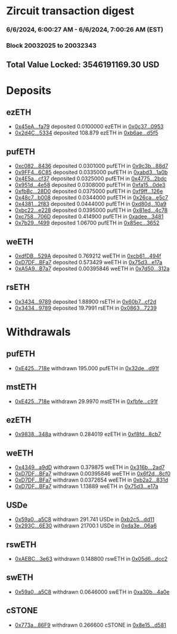 # Zircuit transaction digest
### 6/6/2024, 6:00:27 AM - 6/6/2024, 7:00:26 AM (EST)
### Block 20032025 to 20032343

## Total Value Locked: 3546191169.30 USD

# Deposits
## ezETH
- [0x45eA...fa79](https://etherscan.io/address/0x45eA1c8D4EA952D89Fa0861cbAd5D47Cf2f2fa79) deposited 0.0100000 ezETH in [0x0c37...0953](https://etherscan.io/tx/0x45eA1c8D4EA952D89Fa0861cbAd5D47Cf2f2fa79)
- [0x2d4C...5334](https://etherscan.io/address/0x2d4C0f33402C9b6F4aD6f70718D22Da2D4225334) deposited 108.879 ezETH in [0xb6ae...d5f5](https://etherscan.io/tx/0x2d4C0f33402C9b6F4aD6f70718D22Da2D4225334)
## pufETH
- [0xc082...8436](https://etherscan.io/address/0xc082354683045806DBe92919A1098F6775A88436) deposited 0.0301000 pufETH in [0x9c3b...88d7](https://etherscan.io/tx/0xc082354683045806DBe92919A1098F6775A88436)
- [0x9FF4...6C85](https://etherscan.io/address/0x9FF40F45d07b252274edB00750af7c5AD2C56C85) deposited 0.0335000 pufETH in [0xabd3...1a0b](https://etherscan.io/tx/0x9FF40F45d07b252274edB00750af7c5AD2C56C85)
- [0x4E5a...cf37](https://etherscan.io/address/0x4E5a2b571eC433169b2b529D793B0505BE0Dcf37) deposited 0.0325000 pufETH in [0x4775...2bdc](https://etherscan.io/tx/0x4E5a2b571eC433169b2b529D793B0505BE0Dcf37)
- [0x951d...4e58](https://etherscan.io/address/0x951d3D1Ff7280Fe1B8c9D37058b7Ed0413F24e58) deposited 0.0308000 pufETH in [0xfa15...0de3](https://etherscan.io/tx/0x951d3D1Ff7280Fe1B8c9D37058b7Ed0413F24e58)
- [0xfbBc...28D0](https://etherscan.io/address/0xfbBc49fe51C3e9f0508e66143e3195ceaDa528D0) deposited 0.0375000 pufETH in [0xf9ff...126e](https://etherscan.io/tx/0xfbBc49fe51C3e9f0508e66143e3195ceaDa528D0)
- [0x48c7...b008](https://etherscan.io/address/0x48c7eB31c7e5E8299143c880102Ee0c8742Db008) deposited 0.0344000 pufETH in [0x26ca...e5c7](https://etherscan.io/tx/0x48c7eB31c7e5E8299143c880102Ee0c8742Db008)
- [0x4381...2f83](https://etherscan.io/address/0x4381282BD0E9B21f0A44e448F477B51EA22f2f83) deposited 0.0444000 pufETH in [0xd80d...10a9](https://etherscan.io/tx/0x4381282BD0E9B21f0A44e448F477B51EA22f2f83)
- [0xbc22...e228](https://etherscan.io/address/0xbc221b1CbD62423Af9b08E868D79A1317720e228) deposited 0.0395000 pufETH in [0x81ed...4c78](https://etherscan.io/tx/0xbc221b1CbD62423Af9b08E868D79A1317720e228)
- [0xc758...706D](https://etherscan.io/address/0xc7581963Fa79a9eD5056d5d77d03873493Ea706D) deposited 0.414900 pufETH in [0xadee...3481](https://etherscan.io/tx/0xc7581963Fa79a9eD5056d5d77d03873493Ea706D)
- [0x7b29...f499](https://etherscan.io/address/0x7b29b6EDae899e7F7E2A1E9B4ab45B144CF5f499) deposited 1.06700 pufETH in [0x85ec...3652](https://etherscan.io/tx/0x7b29b6EDae899e7F7E2A1E9B4ab45B144CF5f499)
## weETH
- [0xdfDB...529A](https://etherscan.io/address/0xdfDBfBd76Ef452C403C86C7861383D3dB1Ca529A) deposited 0.769212 weETH in [0xcb61...494f](https://etherscan.io/tx/0xdfDBfBd76Ef452C403C86C7861383D3dB1Ca529A)
- [0xD7DF...BFa7](https://etherscan.io/address/0xD7DF7E085214743530afF339aFC420c7c720BFa7) deposited 0.573429 weETH in [0x75d3...e17a](https://etherscan.io/tx/0xD7DF7E085214743530afF339aFC420c7c720BFa7)
- [0xA5A9...B7a7](https://etherscan.io/address/0xA5A952bfdfB359C4003768E76A02e6335B61B7a7) deposited 0.00395846 weETH in [0x7d50...312a](https://etherscan.io/tx/0xA5A952bfdfB359C4003768E76A02e6335B61B7a7)
## rsETH
- [0x3434...9789](https://etherscan.io/address/0x34349c5569e7B846c3558961552D2202760A9789) deposited 1.88900 rsETH in [0x60b7...cf2d](https://etherscan.io/tx/0x34349c5569e7B846c3558961552D2202760A9789)
- [0x3434...9789](https://etherscan.io/address/0x34349c5569e7B846c3558961552D2202760A9789) deposited 19.7991 rsETH in [0x0863...7239](https://etherscan.io/tx/0x34349c5569e7B846c3558961552D2202760A9789)
# Withdrawals
## pufETH
- [0xE425...718e](https://etherscan.io/address/0xE42566E0a9e658eb39E18680fC50aC90322d718e) withdrawn 195.000 pufETH in [0x32de...d91f](https://etherscan.io/tx/0xE42566E0a9e658eb39E18680fC50aC90322d718e)
## mstETH
- [0xE425...718e](https://etherscan.io/address/0xE42566E0a9e658eb39E18680fC50aC90322d718e) withdrawn 29.9970 mstETH in [0xfbfe...c91f](https://etherscan.io/tx/0xE42566E0a9e658eb39E18680fC50aC90322d718e)
## ezETH
- [0x9838...348a](https://etherscan.io/address/0x9838cD369DaEBe02ECb97566544f1C7c4D4E348a) withdrawn 0.284019 ezETH in [0xf8fd...8cb7](https://etherscan.io/tx/0x9838cD369DaEBe02ECb97566544f1C7c4D4E348a)
## weETH
- [0x4349...a9dD](https://etherscan.io/address/0x4349812Cc696C352EBAA6419376B74d1F1e8a9dD) withdrawn 0.379875 weETH in [0x316b...2ad7](https://etherscan.io/tx/0x4349812Cc696C352EBAA6419376B74d1F1e8a9dD)
- [0xD7DF...BFa7](https://etherscan.io/address/0xD7DF7E085214743530afF339aFC420c7c720BFa7) withdrawn 0.00395846 weETH in [0x6f2d...8cf0](https://etherscan.io/tx/0xD7DF7E085214743530afF339aFC420c7c720BFa7)
- [0xD7DF...BFa7](https://etherscan.io/address/0xD7DF7E085214743530afF339aFC420c7c720BFa7) withdrawn 0.0372654 weETH in [0xb2a2...831d](https://etherscan.io/tx/0xD7DF7E085214743530afF339aFC420c7c720BFa7)
- [0xD7DF...BFa7](https://etherscan.io/address/0xD7DF7E085214743530afF339aFC420c7c720BFa7) withdrawn 1.13889 weETH in [0x75d3...e17a](https://etherscan.io/tx/0xD7DF7E085214743530afF339aFC420c7c720BFa7)
## USDe
- [0x59a0...a5C8](https://etherscan.io/address/0x59a016B1ae67dAF23008b59389286236f477a5C8) withdrawn 291.741 USDe in [0xb2c5...dd11](https://etherscan.io/tx/0x59a016B1ae67dAF23008b59389286236f477a5C8)
- [0x293C...6E30](https://etherscan.io/address/0x293C6937D8D82e05B01335F7B33FBA0c8e256E30) withdrawn 21700.1 USDe in [0xda3e...06a6](https://etherscan.io/tx/0x293C6937D8D82e05B01335F7B33FBA0c8e256E30)
## rswETH
- [0xAEBC...3e63](https://etherscan.io/address/0xAEBC3F60CBA2006fbB6B93B42229fc0db4803e63) withdrawn 0.148800 rswETH in [0x05d6...dcc2](https://etherscan.io/tx/0xAEBC3F60CBA2006fbB6B93B42229fc0db4803e63)
## swETH
- [0x59a0...a5C8](https://etherscan.io/address/0x59a016B1ae67dAF23008b59389286236f477a5C8) withdrawn 0.0646000 swETH in [0xa30b...4a0e](https://etherscan.io/tx/0x59a016B1ae67dAF23008b59389286236f477a5C8)
## cSTONE
- [0x773a...86F9](https://etherscan.io/address/0x773a149b610DA26E24d2AE82E56Bf5BF6FeD86F9) withdrawn 0.266600 cSTONE in [0x8e15...d581](https://etherscan.io/tx/0x773a149b610DA26E24d2AE82E56Bf5BF6FeD86F9)
